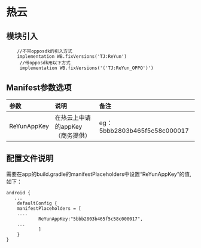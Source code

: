 # 热云

## 模块引入

```text
    //不带opposdk的引入方式
    implementation WB.fixVersions('TJ:ReYun')
     //带opposdk用以下方式
     implementation WB.fixVersions('('TJ:ReYun_OPPO')')
```

## Manifest参数选项

| 参数 | 说明 | 备注 |
| :--- | :--- | :--- |
| ReYunAppKey | 在热云上申请的appKey（商务提供） | eg：5bbb2803b465f5c58c000017 |

## 配置文件说明

需要在app的build.gradle的manifestPlaceholders中设置“ReYunAppKey”的值,如下：

```text
android {
   ...
    defaultConfig {
    manifestPlaceholders = [
    ....
            ReYunAppKey:"5bbb2803b465f5c58c000017",
    ...
            ]
    }
}
```

